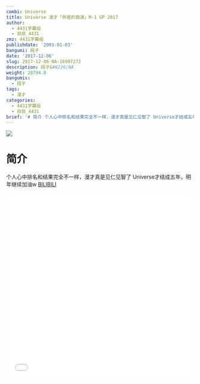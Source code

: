```yaml
---
combi: Universe
title: Universe 漫才「外宿的商演」M-1 GP 2017
author:
  - 4431字幕组
  - 叔叔_4431
zmz: 4431字幕组
publishdate: '2001-01-03'
bangumi: 段子
date: '2017-12-06'
slug: 2017-12-06-NA-16997273
description: 段子&#8226;NA
weight: 28794.0
bangumis:
  - 段子
tags:
  - 漫才
categories:
  - 4431字幕组
  - 叔叔_4431
brief: '# 简介 个人心中排名和结果完全不一样，漫才真是见仁见智了 Universe才结成五年，明年继续加油w'
---
```

![](https://i.imgur.com/CzbCBox.png)
# 简介  
个人心中排名和结果完全不一样，漫才真是见仁见智了
Universe才结成五年，明年继续加油w
  [BILIBILI](https://www.bilibili.com/video/av16997273/)

<div class="vcontainer">  <iframe class="video" src="//www.bilibili.com/blackboard/player.html?aid=16997273" width="100%" height="500" frameborder="0" allowfullscreen="allowfullscreen"></iframe></div>
